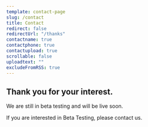 ```yaml
---
template: contact-page
slug: /contact
title: Contact
redirect: false
redirectUrl: "/thanks"
contactname: true
contactphone: true
contactupload: true
scrollable: false
uploadtext: ""
excludeFromRSS: true
---
```


<h2>Thank you for your interest.</h2>

We are still in beta testing and will be live soon. 

If you are interested in Beta Testing, please contact us.